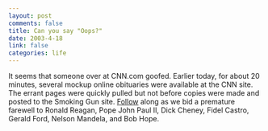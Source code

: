 ```yaml
--- 
layout: post
comments: false
title: Can you say "Oops?"
date: 2003-4-18
link: false
categories: life
---
```

It seems that someone over at CNN.com goofed. Earlier today, for about 20 minutes, several mockup online obituaries were available at the CNN site. The errant pages were quickly pulled but not before copies were made and posted to the Smoking Gun site. <a href="http://thesmokinggun.com/doc_o_day/cnnobit1.html" target="_blank">Follow</a> along as we bid a premature farewell to Ronald Reagan, Pope John Paul II, Dick Cheney, Fidel Castro, Gerald Ford, Nelson Mandela, and Bob Hope.
